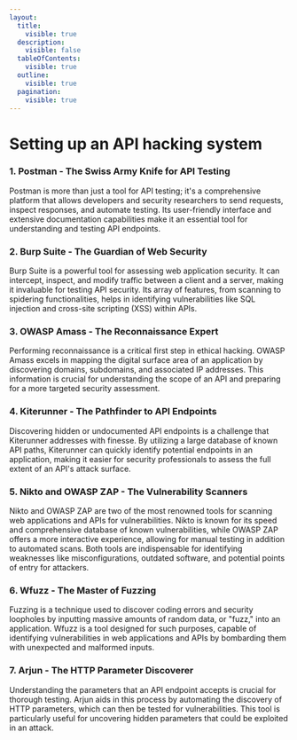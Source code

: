 ```yaml
---
layout:
  title:
    visible: true
  description:
    visible: false
  tableOfContents:
    visible: true
  outline:
    visible: true
  pagination:
    visible: true
---
```


# Setting up an API hacking system

### 1. **Postman** - The Swiss Army Knife for API Testing

Postman is more than just a tool for API testing; it's a comprehensive platform that allows developers and security researchers to send requests, inspect responses, and automate testing. Its user-friendly interface and extensive documentation capabilities make it an essential tool for understanding and testing API endpoints.

### 2. **Burp Suite** - The Guardian of Web Security

Burp Suite is a powerful tool for assessing web application security. It can intercept, inspect, and modify traffic between a client and a server, making it invaluable for testing API security. Its array of features, from scanning to spidering functionalities, helps in identifying vulnerabilities like SQL injection and cross-site scripting (XSS) within APIs.

### 3. **OWASP Amass** - The Reconnaissance Expert

Performing reconnaissance is a critical first step in ethical hacking. OWASP Amass excels in mapping the digital surface area of an application by discovering domains, subdomains, and associated IP addresses. This information is crucial for understanding the scope of an API and preparing for a more targeted security assessment.

### 4. **Kiterunner** - The Pathfinder to API Endpoints

Discovering hidden or undocumented API endpoints is a challenge that Kiterunner addresses with finesse. By utilizing a large database of known API paths, Kiterunner can quickly identify potential endpoints in an application, making it easier for security professionals to assess the full extent of an API's attack surface.

### 5. **Nikto** and **OWASP ZAP** - The Vulnerability Scanners

Nikto and OWASP ZAP are two of the most renowned tools for scanning web applications and APIs for vulnerabilities. Nikto is known for its speed and comprehensive database of known vulnerabilities, while OWASP ZAP offers a more interactive experience, allowing for manual testing in addition to automated scans. Both tools are indispensable for identifying weaknesses like misconfigurations, outdated software, and potential points of entry for attackers.

### 6. **Wfuzz** - The Master of Fuzzing

Fuzzing is a technique used to discover coding errors and security loopholes by inputting massive amounts of random data, or "fuzz," into an application. Wfuzz is a tool designed for such purposes, capable of identifying vulnerabilities in web applications and APIs by bombarding them with unexpected and malformed inputs.

### 7. **Arjun** - The HTTP Parameter Discoverer

Understanding the parameters that an API endpoint accepts is crucial for thorough testing. Arjun aids in this process by automating the discovery of HTTP parameters, which can then be tested for vulnerabilities. This tool is particularly useful for uncovering hidden parameters that could be exploited in an attack.

